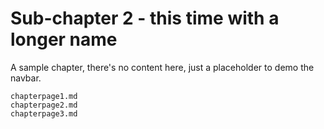 # Sub-chapter 2 - this time with a longer name

A sample chapter, there's no content here, just a placeholder to demo the navbar.

```{toctree}
chapterpage1.md
chapterpage2.md
chapterpage3.md
```
